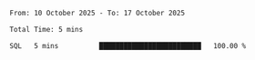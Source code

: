 <!--START_SECTION:waka-->

```txt
From: 10 October 2025 - To: 17 October 2025

Total Time: 5 mins

SQL   5 mins          █████████████████████████   100.00 %
```

<!--END_SECTION:waka-->

